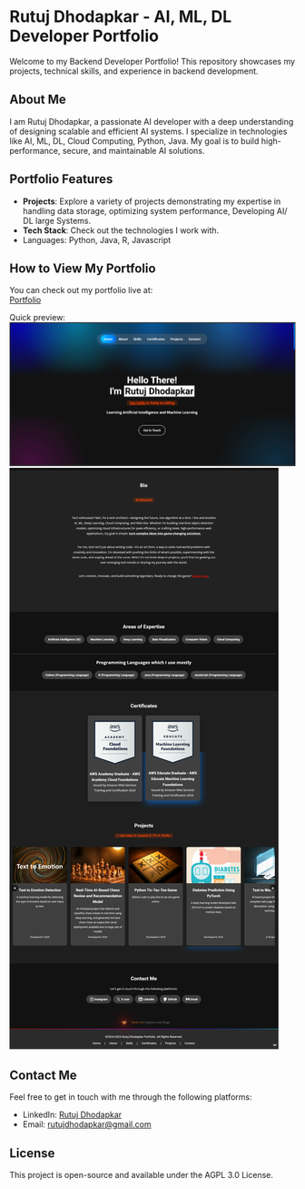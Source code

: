 # Rutuj Dhodapkar - AI, ML, DL Developer Portfolio

Welcome to my Backend Developer Portfolio! This repository showcases my projects, technical skills, and experience in backend development.

## About Me

I am Rutuj Dhodapkar, a passionate AI developer with a deep understanding of designing scalable and efficient AI systems. I specialize in technologies like AI, ML, DL, Cloud Computing, Python, Java. My goal is to build high-performance, secure, and maintainable AI solutions.

## Portfolio Features

- **Projects**: Explore a variety of projects demonstrating my expertise in handling data storage, optimizing system performance, Developing AI/ DL large Systems.
- **Tech Stack**: Check out the technologies I work with.
- Languages:  Python, Java, R, Javascript

## How to View My Portfolio

You can check out my portfolio live at:  
[Portfolio](https://rutujdhodapkar.vercel.app)

Quick preview:
![Cool Banner](1.png)
![Cool Banner second](2.png)


## Contact Me

Feel free to get in touch with me through the following platforms:

- LinkedIn: [Rutuj Dhodapkar](https://www.linkedin.com/in/rutuj-dhodapkar/)
- Email: [rutujdhodapkar@gmail.com](mailto:rutujdhodapkar@gmail.com)

## License

This project is open-source and available under the AGPL 3.0 License.

